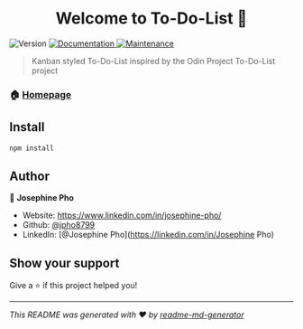 <h1 align="center">Welcome to To-Do-List 👋</h1>
<p>
  <img alt="Version" src="https://img.shields.io/badge/version-1.0.0-blue.svg?cacheSeconds=2592000" />
  <a href="https://github.com/jpho8799/To-Do-List#readme" target="_blank">
    <img alt="Documentation" src="https://img.shields.io/badge/documentation-yes-brightgreen.svg" />
  </a>
  <a href="https://github.com/jpho8799/To-Do-List/graphs/commit-activity" target="_blank">
    <img alt="Maintenance" src="https://img.shields.io/badge/Maintained%3F-yes-green.svg" />
  </a>
</p>

> Kanban styled To-Do-List inspired by the Odin Project To-Do-List project

### 🏠 [Homepage](https://jpho8799.github.io/To-Do-List/)

## Install

```sh
npm install
```

## Author

👤 **Josephine Pho**

* Website: https://www.linkedin.com/in/josephine-pho/
* Github: [@jpho8799](https://github.com/jpho8799)
* LinkedIn: [@Josephine Pho](https://linkedin.com/in/Josephine Pho)

## Show your support

Give a ⭐️ if this project helped you!

***
_This README was generated with ❤️ by [readme-md-generator](https://github.com/kefranabg/readme-md-generator)_